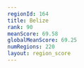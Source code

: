 ```yaml
---
regionId: 164
title: Belize
rank: 90
meanScore: 69.58
globalMeanScore: 69.25
numRegions: 220
layout: region_score
---
```

